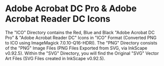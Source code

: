 # Adobe Acrobat DC Pro & Adobe Acrobat Reader DC Icons
The "ICO" Directory contains the Red, Blue and Black "Adobe Acrobat DC Pro" & "Adobe Acrobat Reader DC" Icons in "ICO" Format (Converted PNG to ICO using ImageMagick 7.0.10-Q16-HDRI).
The "PNG" Directory consists of the "PNG" Image Files (PNG Files Exported from SVG, via InkScape v0.92.5).
Within the "SVG" Directory, you will find the Original "SVG" Vector Art Files (SVG Files created in InkScape v0.92.5).   

